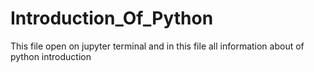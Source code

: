 # Introduction_Of_Python
This file open on jupyter terminal and in this file all information about of python introduction
